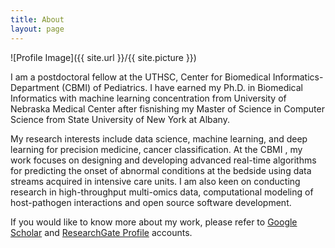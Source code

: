 ```yaml
---
title: About
layout: page
---
```

![Profile Image]({{ site.url }}/{{ site.picture }})

I am a postdoctoral fellow at the UTHSC, Center for Biomedical Informatics-Department (CBMI) of Pediatrics. I have earned my Ph.D. in Biomedical Informatics with machine learning concentration from University of Nebraska Medical Center after fisnishing my Master of Science in Computer Science from State University of New York at Albany.

My research interests include data science, machine learning, and deep learning for precision medicine, cancer classification. At the CBMI  , my work focuses on designing and developing advanced real-time algorithms for predicting the onset of abnormal conditions at the bedside using data streams acquired in intensive care units. I am also keen on conducting research in high-throughput multi-omics data, computational modeling of host-pathogen interactions and open source software development.

If you would like to know more about my work, please refer to <a href="https://scholar.google.com/citations?user=DuzpZDEAAAAJ&hl=en">Google Scholar</a> and <a href="https://www.researchgate.net/profile/Akram_Mohammed5"> ResearchGate Profile</a> accounts.
